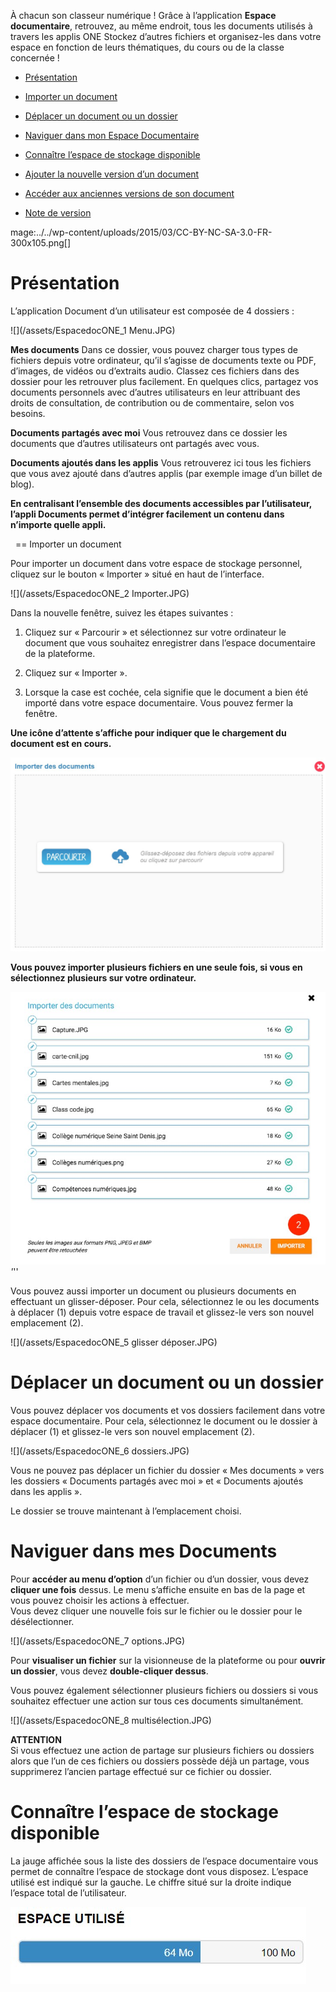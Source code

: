 À chacun son classeur numérique ! Grâce à l’application **Espace documentaire**, retrouvez, au même endroit, tous les documents utilisés à travers les applis ONE Stockez d’autres fichiers et organisez-les dans votre espace en fonction de leurs thématiques, du cours ou de la classe concernée ! 

-   [Présentation](index.html?iframe=true#presentation)

-   [Importer un document](index.html?iframe=true#cas-d-usage-1)

-   [Déplacer un document ou un dossier](index.html?iframe=true#cas-d-usage-2)

-   [Naviguer dans mon Espace Documentaire](index.html?iframe=true#cas-d-usage-3)

-   [Connaître l’espace de stockage disponible](index.html?iframe=true#cas-d-usage-4)

-   [Ajouter la nouvelle version d’un document](index.html?iframe=true#cas-d-usage-5)

-   [Accéder aux anciennes versions de son document](index.html?iframe=true#cas-d-usage-6)

-   [Note de version](index.html?iframe=true#notes-de-versions)

mage:../../wp-content/uploads/2015/03/CC-BY-NC-SA-3.0-FR-300x105.png\[\]

Présentation
============

L’application Document d’un utilisateur est composée de 4 dossiers :

![](/assets/EspacedocONE\_1 Menu.JPG)

**Mes documents** Dans ce dossier, vous pouvez charger tous types de fichiers depuis votre ordinateur, qu’il s’agisse de documents texte ou PDF, d’images, de vidéos ou d’extraits audio. Classez ces fichiers dans des dossier pour les retrouver plus facilement. En quelques clics, partagez vos documents personnels avec d’autres utilisateurs en leur attribuant des droits de consultation, de contribution ou de commentaire, selon vos besoins.

**Documents partagés avec moi** Vous retrouvez dans ce dossier les documents que d’autres utilisateurs ont partagés avec vous.

**Documents ajoutés dans les applis** Vous retrouverez ici tous les fichiers que vous avez ajouté dans d’autres applis (par exemple image d’un billet de blog).

**En centralisant l’ensemble des documents accessibles par l’utilisateur, l’appli Documents permet d’intégrer facilement un contenu dans n’importe quelle appli.**

  == Importer un document

Pour importer un document dans votre espace de stockage personnel, cliquez sur le bouton « Importer » situé en haut de l’interface.

![](/assets/EspacedocONE\_2 Importer.JPG)

Dans la nouvelle fenêtre, suivez les étapes suivantes :

1.  Cliquez sur « Parcourir » et sélectionnez sur votre ordinateur le document que vous souhaitez enregistrer dans l’espace documentaire de la plateforme.

2.  Cliquez sur « Importer ».

3.  Lorsque la case est cochée, cela signifie que le document a bien été importé dans votre espace documentaire. Vous pouvez fermer la fenêtre.

**Une icône d’attente s’affiche pour indiquer que le chargement du document est en cours.**

![](/assets/EspacedocONE_10.JPG)

**Vous pouvez importer plusieurs fichiers en une seule fois, si vous en sélectionnez plusieurs sur votre ordinateur.**

![](/assets/EspacedocONE_11.JPG) *'*''

Vous pouvez aussi importer un document ou plusieurs documents en effectuant un glisser-déposer. Pour cela, sélectionnez le ou les documents à déplacer (1) depuis votre espace de travail et glissez-le vers son nouvel emplacement (2).

![](/assets/EspacedocONE\_5 glisser déposer.JPG)

Déplacer un document ou un dossier
==================================

Vous pouvez déplacer vos documents et vos dossiers facilement dans votre espace documentaire. Pour cela, sélectionnez le document ou le dossier à déplacer (1) et glissez-le vers son nouvel emplacement (2).

![](/assets/EspacedocONE\_6 dossiers.JPG)

Vous ne pouvez pas déplacer un fichier du dossier « Mes documents » vers les dossiers « Documents partagés avec moi » et « Documents ajoutés dans les applis ».

Le dossier se trouve maintenant à l’emplacement choisi.

Naviguer dans mes Documents
===========================

Pour **accéder au menu d’option** d’un fichier ou d’un dossier, vous devez **cliquer une fois** dessus. Le menu s’affiche ensuite en bas de la page et vous pouvez choisir les actions à effectuer.  
Vous devez cliquer une nouvelle fois sur le fichier ou le dossier pour le désélectionner.

![](/assets/EspacedocONE\_7 options.JPG)

Pour **visualiser un fichier** sur la visionneuse de la plateforme ou pour **ouvrir un dossier**, vous devez **double-cliquer dessus**.

Vous pouvez également sélectionner plusieurs fichiers ou dossiers si vous souhaitez effectuer une action sur tous ces documents simultanément.

![](/assets/EspacedocONE\_8 multisélection.JPG)

**ATTENTION**  
Si vous effectuez une action de partage sur plusieurs fichiers ou dossiers alors que l’un de ces fichiers ou dossiers possède déjà un partage, vous supprimerez l’ancien partage effectué sur ce fichier ou dossier.

Connaître l’espace de stockage disponible
=========================================

La jauge affichée sous la liste des dossiers de l’espace documentaire vous permet de connaître l’espace de stockage dont vous disposez. L’espace utilisé est indiqué sur la gauche. Le chiffre situé sur la droite indique l’espace total de l’utilisateur.

![](/assets/EspacedocONE_9.JPG)
